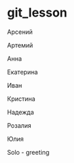 # git_lesson

Арсений

Артемий

Анна

Екатерина

Иван

Кристина

Надежда

Розалия

Юлия

Solo - greeting
